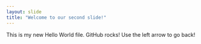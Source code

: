 ```yaml
---
layout: slide
title: "Welcome to our second slide!"
---
```

This is my new Hello World file. GitHub rocks!
Use the left arrow to go back!

